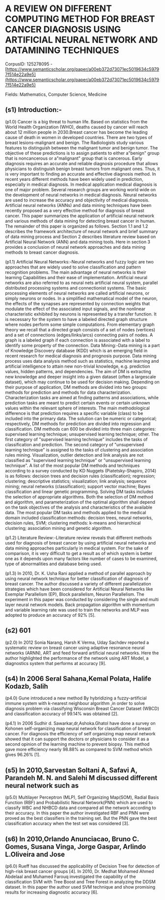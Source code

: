 # A REVIEW ON DIFFERENT COMPUTING METHOD FOR BREAST CANCER DIAGNOSIS USING ARTIFICIAL NEURAL NETWORK AND DATAMINING TECHNIQUES

CorpusID: 125278095 - [https://www.semanticscholar.org/paper/a00eb372d73071ec5019634c59797f514e22a9e5](https://www.semanticscholar.org/paper/a00eb372d73071ec5019634c59797f514e22a9e5)

Fields: Mathematics, Computer Science, Medicine

## (s1) Introduction:-
(p1.0) Cancer is a big threat to human life. Based on statistics from the World Health Organization (WHO), deaths caused by cancer will reach about 12 million people in 2030.Breast cancer has become the leading cause of death in women in developed countries. There are two types of breast lesions-malignant and benign. The Radiologists study various features to distinguish between the malignant tumor and benign tumor. The objective of these predictions is to assign patients to either a"benign" group that is noncancerous or a"malignant" group that is cancerous. Early diagnosis requires an accurate and reliable diagnosis procedure that allows physicians to distinguish benign breast tumors from malignant ones. Thus, it is very important to finding an accurate and effective diagnosis method. In recent years different methods have been widely used in prediction, especially in medical diagnosis. In medical application medical diagnosis is one of major problem. Several research groups are working world wide on the development of neural networks in medical diagnosis. Neural networks are used to increase the accuracy and objectivity of medical diagnosis. Artificial neural networks (ANNs) and data mining techniques have been recently proposed as a very effective method for diagnosis of breast cancer. This paper summarizes the application of artificial neural network and various methods of data mining for detecting breast cancer in human. The remainder of this paper is organized as follows. Section 1.1 and 1.2 describes the framework architecture of neural network and brief summary of data mining process and Section 2 describes literature review based on Artificial Neural Network (ANN) and data mining tools. Here in section 3 provides a conclusion of neural network approaches and data mining methods to breast cancer diagnosis.

(p1.1) Artificial Neural Networks:-Neural networks and fuzzy logic are two approaches that are widely used to solve classification and pattern recognition problems. The main advantage of neural networks is their learning Capabilities and their ease of implementation. Artificial neural networks are also referred to as neural nets artificial neural system, parallel distributed processing systems and connectionist systems. The basic processing elements of neural networks are called artificial neurons, or simply neurons or nodes. In a simplified mathematical model of the neuron, the effects of the synapses are represented by connection weights that modulate the effect of the associated input signals, and the nonlinear characteristic exhibited by neurons is represented by a transfer function. It is necessary for the system to have a labeled directed graph structure where nodes perform some simple computations. From elementary graph theory we recall that a directed graph consists of a set of nodes (vertices) and a set of connections (edges/links/arcs) connecting pairs of nodes. A graph is a labeled graph if each connection is associated with a label to identify some property of the connection. Data Mining:-Data mining is a part of Knowledge Discovery database (KDD) which is an emerging field in recent research for medical diagnosis and prognosis purpose. Data mining process uses data analysis method such as statistics, machine learning and artificial intelligence to attain new non-trivial knowledge, e.g. prediction values, hidden patterns, and dependencies. The aim of DM is extracting new knowledge and deeper insight into a given dataset (often a largescale dataset), which may continue to be used for decision making. Depending on their purpose of application, DM methods are divided into two groups: methods for prediction and methods for data characterization. Characterization tasks are aimed at finding patterns and associations, while prediction tasks are meant to predict certain events or certain unknown values within the relevant sphere of interests. The main methodological difference is that prediction requires a specific variable (class) to be included into the primary data. The solution can be numeric or categorical; respectively, DM methods for prediction are divided into regression and classification. DM methods can 600 be divided into three main categories: supervised learning technique; unsupervised learning technique; other. The first category of "supervised learning technique" includes the tasks of classification and prediction. The second category of "unsupervised learning technique" is assigned to the tasks of clustering and association rules mining. Visualization, outlier detection and link analysis are not classified as "supervised learning technique" or "unsupervised learning technique". A list of the most popular DM methods and techniques according to a survey conducted by KD Nuggets (Piatetsky-Shapiro, 2014) is as follows: decision trees and decision rules (classification); regression; clustering; descriptive statistics; visualization; link analysis; sequence mining; neural networks (classification); support vector machine; Bayes classification and linear genetic programming. Solving DM tasks includes the selection of appropriate algorithms. Both the selection of DM method and algorithm, and parameterization of the optimal algorithm shall depend on the task objectives of the analysis and characteristics of the available data. The most popular DM tasks and methods applied to the medical domain included classification methods: decision trees, neural networks, decision rules, SVM; clustering methods: k-means and hierarchical clustering; association mining and genetic algorithm.

(p1.2) Literature Review:-Literature review reveals that different methods used for diagnosis of breast cancer by using artificial neural networks and data mining approaches particularly in medical system. For the sake of comparison, it is very difficult to get a result as of which system is better one as it depends upon many factors like number of cases to be examined, type of abnormalities and database being used.

(p1.3) In 2010, Dr. K. Usha Rani applied a method of parallel approach by using neural network technique for better classification of diagnosis of breast cancer. The author discussed a variety of different parallelization strategies which have been considered for Artificial Neural Networks like Exemplar Parallelism (EP), Block parallelism, Neuron Parallelism. The experiment in this paper was conducted by considering the single and multi layer neural network models. Back propagation algorithm with momentum and variable learning rate was used to train the networks and MLP was adopted to produce an accuracy of 92% [5].
## (s2) 601
(p2.0) In 2012 Sonia Narang, Harsh K Verma, Uday Sachdev reported a systematic review on breast cancer using adaptive resonance neural networks (ARNN), ART and feed forward artificial neural networks. Here the author highlighted the performance of the network using ART Model, a diagnostics system that performs at accuracy [9].
## (s4) In 2006 Seral Sahana,Kemal Polata, Halife Kodazb, Salih
(p4.0) Gune introduced a new method By hybridizing a fuzzy-artificial immune system with k-nearest neighbour algorithm ,in order to solve diagnosis problem via classifying Wisconsin Breast Cancer Dataset (WBCD) and classification accuracy of 99.14% was obtained [2].

(p4.1) In 2006 Sudhir d. Sawarkar,dr,Ashoka.Ghatol have done a survey on Kohonen self-organizing map neural network for classification of breast cancer. For diagnosis the efficiency of self organizing map neural network showed that it can support the doctors or physicians to consider it as a second opinion of the learning machine to prevent biopsy. This method gave more efficiency nearly 98.88% as compared to SVM method which gives 96.26% [1].
## (s5) In 2010,Sarvestan Soltani A, Safavi A, Parandeh M. N. and Salehi M discussed different neural network such as
(p5.0) Multilayer Perceptron (MLP), Self Organizing Map(SOM), Radial Basis Function (RBF) and Probabilistic Neural Network(PNN) which are used to classify WBC and NHBCD data and compared all the network according to their accuracy. In this paper the author investigated RBF and PNN were proved as the best classifiers in the training set. But the PNN gave the best classification accuracy when the test set was considered [3].
## (s6) In 2010,Orlando Anunciacao, Bruno C. Gomes, Susana Vinga, Jorge Gaspar, Arlindo L.Oliveira and Jose
(p6.0) Rueff has discussed the applicability of Decision Tree for detection of high-risk breast cancer groups [4]. In 2010, Dr. Medhat Mohamed Ahmed Abdelaal and Muhamed Farouq investigated the capability of the classification SVM with Tree Boost and Tree Forest in analyzing the DDSM dataset. In this paper the author used SVM technique and show promising results for increasing diagnostic accuracy [6].
